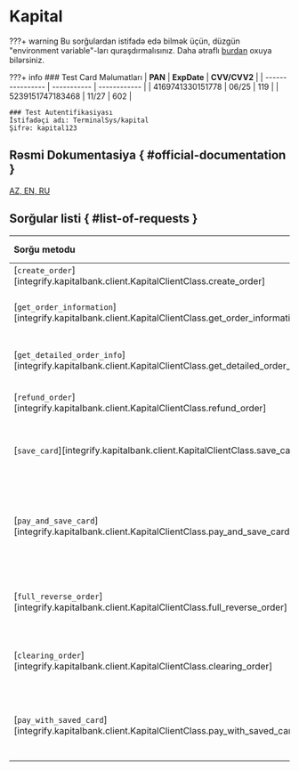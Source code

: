 # Kapital

???+ warning
    Bu sorğulardan istifadə edə bilmək üçün, düzgün "environment variable"-ları quraşdırmalısınız. Daha ətraflı [burdan](./env.md) oxuya bilərsiniz.

???+ info
    ### Test Card Məlumatları
    | **PAN**          | **ExpDate** | **CVV/CVV2** |
    | ---------------- | ----------- | ------------ |
    | 4169741330151778 | 06/25       | 119          |
    | 5239151747183468 | 11/27       | 602          |

    ### Test Autentifikasiyası
    İstifadəçi adı: TerminalSys/kapital
    Şifrə: kapital123

## Rəsmi Dokumentasiya { #official-documentation }

[AZ, EN, RU](https://pg.kapitalbank.az/docs)

## Sorğular listi { #list-of-requests }

| Sorğu metodu                                                                                         | Məqsəd                                             |            Kapital API            |  Callback-ə sorğu atılır  |
| :--------------------------------------------------------------------------------------------------- | :------------------------------------------------- | :-------------------------------: | :-----------------------: |
| [`create_order`][integrify.kapitalbank.client.KapitalClientClass.create_order]                       | Ödəniş                                             |           `/api/order`            | :fontawesome-solid-check: |
| [`get_order_information`][integrify.kapitalbank.client.KapitalClientClass.get_order_information]     | Ödəniş haqda qısa məlumat                          |      `/api/order/{order_id}`      |            :x:            |
| [`get_detailed_order_info`][integrify.kapitalbank.client.KapitalClientClass.get_detailed_order_info] | Ödəniş haqda detallı məlumat                       |      `/api/order/{order_id}`      |            :x:            |
| [`refund_order`][integrify.kapitalbank.client.KapitalClientClass.refund_order]                       | Geri ödəniş sorğusu                                | `/api/order/{order_id}/exec-tran` |            :x:            |
| [`save_card`][integrify.kapitalbank.client.KapitalClientClass.save_card]                             | Kartı saxlamaq üçün ödəniş sorğusu                 |           `/api/order`            | :fontawesome-solid-check: |
| [`pay_and_save_card`][integrify.kapitalbank.client.KapitalClientClass.pay_and_save_card]             | Kartı saxlamaq və ödəniş etmək üçün ödəniş sorğusu |           `/api/order`            | :fontawesome-solid-check: |
| [`full_reverse_order`][integrify.kapitalbank.client.KapitalClientClass.full_reverse_order]           | Ödənişi ləğv etmək üçün sorğu                      | `/api/order/{order_id}/exec-tran` |            :x:            |
| [`clearing_order`][integrify.kapitalbank.client.KapitalClientClass.clearing_order]                   | Ödənişin təsdiq edilməsi üçün sorğu                | `/api/order/{order_id}/exec-tran` |            :x:            |
| [`pay_with_saved_card`][integrify.kapitalbank.client.KapitalClientClass.pay_with_saved_card]         | Ödənişin hissəsini ləğv etmək üçün sorğu           | `/api/order/{order_id}/exec-tran` |            :x:            |
